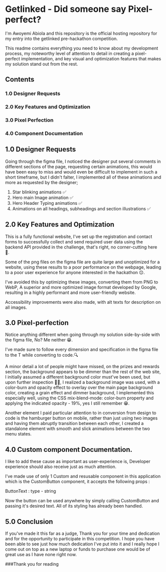 # Getlinked - Did someone say Pixel-perfect?

I'm Awoyemi Abiola and this repository is the official hosting repository for my entry into the getlinked pre-hackathon competition. 

This readme contains everything you need to know about my development process, my noteworthy level of attention to detail in creating a pixel-perfect implementation, and key visual and optimization features that makes my solution stand out from the rest.


## Contents 

### 1.0 Designer Requests
### 2.0 Key Features and Optimization
### 3.0 Pixel Perfection
### 4.0 Component Documentation



## 1.0 Designer Requests

Going through the figma file, I noticed the designer put several comments in different sections of the page, requesting certain animations, this would have been easy to miss and would even be difficult to implement in such a short timeframe, but I didn't falter, I implemented all of these animations and more as requested by the designer; 

1. Star blinking animations ✅
2. Hero main Image animation ✅
3. Hero Header Typing animations ✅
4. Animations on all headings, subheadings and section illustrations ✅


## 2.0 Key Features and Optimization

This is a fully functional website, I've set up the registration and contact forms to successfully collect and send required user data using the backend API provided in the challenge, that's right, no corner-cutting here 🙅.

Some of the png files on the figma file are quite large and unoptimized for a website, using these results to a poor performance on the webpage, leading to a poor user experience for anyone interested in the hackathon 😔.

I've avoided this by optimizing these images, converting them from PNG to WebP, A superior and more optimized image format developed by Google, resulting in a highly performant and more user-friendly website.

Accessibility improvements were also made, with alt texts for description on all images.


## 3.0 Pixel-perfection
Notice anything different when going through my solution side-by-side with the figma file, No? Me neither 😁.

I've made sure to follow every dimension and specification in the figma file to the T while converting to code.🔍

A minor detail a lot of people might have missed, on the prizes and rewards section, the background appears to be dimmer than the rest of the web site, I initially assumed a different background color must've been used, but upon further inspection 🕵️‍♂️, I realized a background image was used, with a color-burn and opacity effect to overlay over the main page background color, creating a grain effect and dimmer background, I implemented this especially well, using the CSS mix-blend-mode: color-burn property and applying the indicated opacity - 19%, yes I still remember 😁.

Another element I paid particular attention to in conversion from design to code is the hamburger button on mobile, rather than just using two images and having them abruptly transition between each other, I created a standalone element with smooth and slick animations between the two menu states.

## 4.0 Custom component Documentation.
I like to add these cause as important as user-experience is, Developer experience should also receive just as much attention.

I've made use of only 1 Custom and resusable component in this application which is the CustomButton component, it accepts the following props :

ButtonText : type - string

Now the button can be used anywhere by simply calling CustomButton and passing it's desired text. All of its styling has already been handled.


## 5.0 Conclusion
If you've made it this far as a judge, Thank you for your time and dedication and for the opportunity to participate in this competition. I hope you have been able to see just how much dedication I've put into it and I really hope I come out on top as a new laptop or funds to purchase one would be of great use as I have none right now.

###Thank you for reading 
